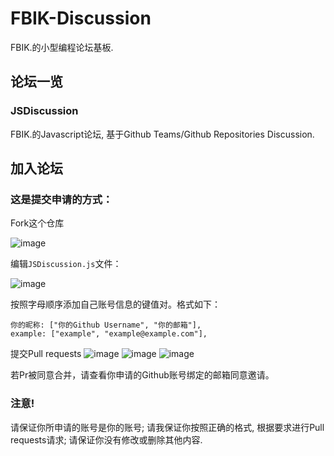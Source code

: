 # FBIK-Discussion
FBIK.的小型编程论坛基板.

## 论坛一览

### JSDiscussion

FBIK.的Javascript论坛, 基于Github Teams/Github Repositories Discussion.

## 加入论坛

### 这是提交申请的方式：

Fork这个仓库

![image](https://user-images.githubusercontent.com/100745037/158623641-117c510f-20d9-4397-9577-19dd5612e1ee.png)

编辑`JSDiscussion.js`文件：

![image](https://user-images.githubusercontent.com/100745037/158623900-3b901ca3-7167-4c17-8f8f-c15225f9584c.png)

按照字母顺序添加自己账号信息的键值对。格式如下：
~~~ JS
你的昵称: ["你的Github Username", "你的邮箱"],
example: ["example", "example@example.com"],
~~~
提交Pull requests
![image](https://user-images.githubusercontent.com/100745037/158625226-b9c291a3-a3d1-4504-abc4-00cc31d9f4b0.png)
![image](https://user-images.githubusercontent.com/100745037/158625788-2152cd76-d52d-49de-a2a2-d545a5720ee8.png)
![image](https://user-images.githubusercontent.com/100745037/158632502-a9f9434a-309e-42f4-8456-0eb61443365e.png)

若Pr被同意合并，请查看你申请的Github账号绑定的邮箱同意邀请。

### 注意!
请保证你所申请的账号是你的账号;
请我保证你按照正确的格式, 根据要求进行Pull requests请求;
请保证你没有修改或删除其他内容.
